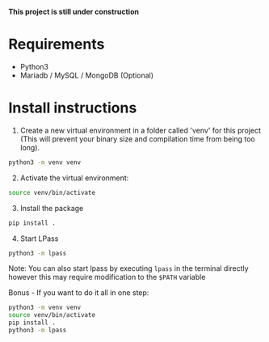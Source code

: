**This project is still under construction**
# Requirements
- Python3 
- Mariadb / MySQL / MongoDB (Optional)

# Install instructions

1. Create a new virtual environment in a folder called 'venv' for this project (This will prevent your binary size and compilation time from being too long).
```bash
python3 -m venv venv
```

2. Activate the virtual environment:
```bash
source venv/bin/activate
```

3. Install the package
```bash
pip install .
```

4. Start LPass
```bash
python3 -m lpass
```
Note: You can also start lpass by executing `lpass` in the terminal directly however this may require modification to the `$PATH` variable


Bonus - If you want to do it all in one step:
```bash
python3 -m venv venv
source venv/bin/activate
pip install .
python3 -m lpass
```
